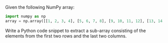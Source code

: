 Given the following NumPy array:

```python
import numpy as np
array = np.array([[1, 2, 3, 4], [5, 6, 7, 8], [9, 10, 11, 12], [13, 14, 15, 16]])
```

Write a Python code snippet to extract a sub-array consisting of the elements from the first two rows and the last two columns.